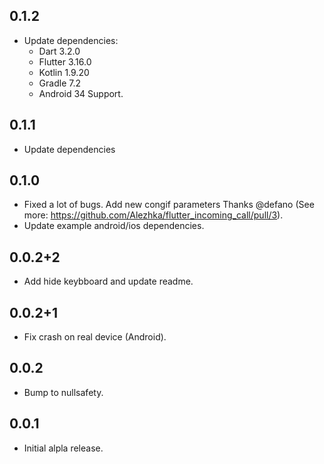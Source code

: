 ## 0.1.2

* Update dependencies: 
  - Dart 3.2.0
  - Flutter 3.16.0
  - Kotlin 1.9.20
  - Gradle 7.2
  - Android 34 Support.

## 0.1.1

* Update dependencies

## 0.1.0

* Fixed a lot of bugs. Add new congif parameters Thanks @defano (See more: https://github.com/Alezhka/flutter_incoming_call/pull/3).
* Update example android/ios dependencies.

## 0.0.2+2

* Add hide keybboard and update readme.

## 0.0.2+1

* Fix crash on real device (Android).

## 0.0.2

* Bump to nullsafety.

## 0.0.1

* Initial alpla release.